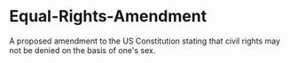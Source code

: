 # Equal-Rights-Amendment
A proposed amendment to the US Constitution stating that civil rights may not be denied on the basis of one's sex.
